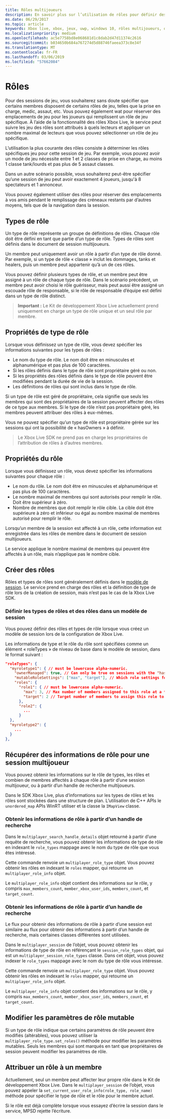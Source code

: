 ```yaml
---
title: Rôles multijoueurs
description: En savoir plus sur l’utilisation de rôles pour définir des rôles de lecteur en mode multijoueur de Xbox Live.
ms.date: 06/29/2017
ms.topic: article
keywords: Xbox live, xbox, jeux, uwp, windows 10, rôles multijoueurs, one, xbox
ms.localizationpriority: medium
ms.openlocfilehash: ac5e7758bd8e068681d1c8dab2d47d11374c2616
ms.sourcegitcommit: b034650b684a767274d5d88746faeea373c8e34f
ms.translationtype: MT
ms.contentlocale: fr-FR
ms.lasthandoff: 03/06/2019
ms.locfileid: "57662084"
---
```

# <a name="roles"></a>Rôles

Pour des sessions de jeu, vous souhaiterez sans doute spécifier que certains membres disposent de certains rôles de jeu, telles que la prise en charge, medic, assaut, etc. Vous pouvez également wat pour réserver des emplacements de jeu pour les joueurs qui remplissent un rôle de jeu spécifique. À l’aide de la fonctionnalité des rôles Xbox Live, le service peut suivre les jeu des rôles sont attribués à quels lecteurs et appliquer un nombre maximal de lecteurs que vous pouvez sélectionner un rôle de jeu spécifique.

L’utilisation la plus courante des rôles consiste à déterminer les rôles spécifiques jeu pour cette session de jeu. Par exemple, vous pouvez avoir un mode de jeu nécessite entre 1 et 2 classes de prise en charge, au moins 1 classe tank/lourds et pas plus de 5 assaut classes.

Dans un autre scénario possible, vous souhaiterez peut-être spécifier qu’une session de jeu peut avoir exactement 4 joueurs, jusqu'à 8 spectateurs et 1 annonceur.

Vous pouvez également utiliser des rôles pour réserver des emplacements à vos amis pendant le remplissage des créneaux restants par d’autres moyens, tels que de la navigation dans la session.

## <a name="role-types"></a>Types de rôle

Un type de rôle représente un groupe de définitions de rôles. Chaque rôle doit être défini en tant que partie d’un type de rôle. Types de rôles sont définis dans le document de session multijoueurs.

Un membre peut uniquement avoir un rôle à partir d’un type de rôle donné. Par exemple, si un type de rôle « classe » inclut les dommages, tanks et healers, puis un membre peut appartenir qu’à un de ces rôles.

Vous pouvez définir plusieurs types de rôle, et un membre peut être assigné à un rôle de chaque type de rôle. Dans le scénario précédent, un membre peut avoir choisi le rôle guérisseur, mais peut aussi être assigné un escouade rôle de responsable, si le rôle de responsable d’équipe est défini dans un type de rôle distinct.

> **Important :** Le Kit de développement Xbox Live actuellement prend uniquement en charge un type de rôle unique et un seul rôle par membre.

## <a name="role-type-properties"></a>Propriétés de type de rôle

Lorsque vous définissez un type de rôle, vous devez spécifier les informations suivantes pour les types de rôles :

* Le nom du type de rôle. Le nom doit être en minuscules et alphanumérique et pas plus de 100 caractères.
* Si les rôles définis dans le type de rôle sont propriétaire géré ou non.
* Si les propriétés des rôles définis dans le type de rôle peuvent être modifiées pendant la durée de vie de la session.
* Les définitions de rôles qui sont inclus dans le type de rôle.

Si un type de rôle est géré de propriétaire, cela signifie que seuls les membres qui sont des propriétaires de la session peuvent affecter des rôles de ce type aux membres. Si le type de rôle n’est pas propriétaire géré, les membres peuvent attribuer des rôles à eux-mêmes.

Vous ne pouvez spécifier qu’un type de rôle est propriétaire gérée sur les sessions qui ont la possibilité de « hasOwners » à définir.

> Le Xbox Live SDK ne prend pas en charge les propriétaires de l’attribution de rôles à d’autres membres.

## <a name="role-properties"></a>Propriétés du rôle

Lorsque vous définissez un rôle, vous devez spécifier les informations suivantes pour chaque rôle :

* Le nom du rôle. Le nom doit être en minuscules et alphanumérique et pas plus de 100 caractères.
* Le nombre maximal de membres qui sont autorisés pour remplir le rôle. Doit être supérieur à zéro.
* Nombre de membres que doit remplir le rôle cible. La cible doit être supérieure à zéro et inférieur ou égal au nombre maximal de membres autorisé pour remplir le rôle.

Lorsqu’un membre de la session est affecté à un rôle, cette information est enregistrée dans les rôles de membre dans le document de session multijoueurs.

Le service applique le nombre maximal de membres qui peuvent être affectés à un rôle, mais n’applique pas le nombre cible.

## <a name="create-roles"></a>Créer des rôles

Rôles et types de rôles sont généralement définis dans le [modèle de session](service-configuration/session-templates.md). Le service prend en charge des rôles et la définition de type de rôle lors de la création de session, mais n’est pas le cas de la Xbox Live SDK.

### <a name="define-role-types-and-roles-in-a-session-template"></a>Définir les types de rôles et des rôles dans un modèle de session

Vous pouvez définir des rôles et types de rôle lorsque vous créez un modèle de session lors de la configuration de Xbox Live.

Les informations de type et le rôle du rôle sont spécifiées comme un élément « roleTypes » de niveau de base dans le modèle de session, dans le format suivant :

```json
"roleTypes": {
  "myroletype1": { // must be lowercase alpha-numeric.
    "ownerManaged": true, // Can only be true on sessions with the "hasOwners" capability set. If true, only the owner of the session can assign this role to members.
    "mutableRoleSettings": ["max", "target"], // Which role settings for roles in this role type can be modified throughout the life of the session. Exclude role settings to lock them.
    "roles": {
      "role1": { // must be lowercase alpha-numeric.
        "max": 3, // Max number of members assigned to this role at a time, enforced by MPSD.
        "target": 2 // Target number of members to assign this role to. Like max, but not enforced (can be exceeded).
      },
      "role2": {
        ...
      }
  },
  "myroletype2": {
    ...
  }
},
```

## <a name="retrieve-role-information-for-a-multiplayer-session"></a>Récupérer des informations de rôle pour une session multijoueur

Vous pouvez obtenir les informations sur le rôle de types, les rôles et combien de membres affectés à chaque rôle à partir d’une session multijoueur, ou à partir d’un handle de recherche multijoueurs.

Dans le SDK Xbox Live, plus d’informations sur les types de rôles et les rôles sont stockées dans une structure de plan. L’utilisation de C++ APIs le `unordered_map` APIs WinRT utiliser et la classe la `IMapView` classe.

### <a name="get-the-role-information-from-a-search-handle"></a>Obtenir les informations de rôle à partir d’un handle de recherche

Dans le `multiplayer_search_handle_details` objet retourné à partir d’une requête de recherche, vous pouvez obtenir les informations de type de rôle en indexant le `role_types` mappage avec le nom du type de rôle que vous êtes intéressé.

Cette commande renvoie un `multiplayer_role_type` objet. Vous pouvez obtenir les rôles en indexant le `roles` mapper, qui retourne un `multiplayer_role_info` objet.

Le `multiplayer_role_info` objet contient des informations sur le rôle, y compris `max_members_count`, `member_xbox_user_ids`, `members_count`, et `target_count`.

### <a name="get-the-role-information-from-a-search-handle"></a>Obtenir les informations de rôle à partir d’un handle de recherche

Le flux pour obtenir des informations de rôle à partir d’une session est similaire au flux pour obtenir des informations à partir d’un handle de recherche, mais certaines classes différentes sont utilisées.

Dans le `multiplayer_session` de l’objet, vous pouvez obtenir les informations de type de rôle en référençant le `session_role_types` objet, qui est un `multiplayer_session_role_types` classe. Dans cet objet, vous pouvez indexer le `role_types` mappage avec le nom du type de rôle vous intéresse.

Cette commande renvoie un `multiplayer_role_type` objet. Vous pouvez obtenir les rôles en indexant le `roles` mapper, qui retourne un `multiplayer_role_info` objet.

Le `multiplayer_role_info` objet contient des informations sur le rôle, y compris `max_members_count`, `member_xbox_user_ids`, `members_count`, et `target_count`.

## <a name="change-mutable-role-settings"></a>Modifier les paramètres de rôle mutable

Si un type de rôle indique que certains paramètres de rôle peuvent être modifiés (altérables), vous pouvez utiliser la `multiplayer_role_type.set_roles()` méthode pour modifier les paramètres mutables. Seuls les membres qui sont marqués en tant que propriétaires de session peuvent modifier les paramètres de rôle.

## <a name="assign-a-role-to-a-member"></a>Attribuer un rôle à un membre

Actuellement, seul un membre peut affecter leur propre rôle dans le Kit de développement Xbox Live. Dans le `multiplayer_session` de l’objet, vous pouvez appeler la `set_current_user_role_info(role_type, role_name)` méthode pour spécifier le type de rôle et le rôle pour le membre actuel.

Si le rôle est déjà complète lorsque vous essayez d’écrire la session dans le service, MPSD rejette l’écriture.
